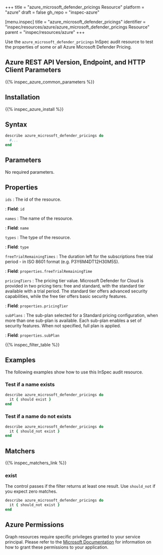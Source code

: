 +++
title = "azure_microsoft_defender_pricings Resource"
platform = "azure"
draft = false
gh_repo = "inspec-azure"

[menu.inspec]
title = "azure_microsoft_defender_pricings"
identifier = "inspec/resources/azure/azure_microsoft_defender_pricings Resource"
parent = "inspec/resources/azure"
+++

Use the `azure_microsoft_defender_pricings` InSpec audit resource to test the properties of some or all Azure Microsoft Defender Pricing.

## Azure REST API Version, Endpoint, and HTTP Client Parameters

{{% inspec_azure_common_parameters %}}

## Installation

{{% inspec_azure_install %}}

## Syntax

```ruby
describe azure_microsoft_defender_pricings do
  #...
end
```

## Parameters

No required parameters.

## Properties

`ids`
: The id of the resource.

: **Field**: `id`

`names`
: The name of the resource.

: **Field**: `name`

`types`
: The type of the resource.

: **Field**: `type`

`freeTrialRemainingTimes`
: The duration left for the subscriptions free trial period - in ISO 8601 format (e.g. P3Y6M4DT12H30M5S).

: **Field**: `properties.freeTrialRemainingTime`

`pricingTiers`
: The pricing tier value. Microsoft Defender for Cloud is provided in two pricing tiers: free and standard, with the standard tier available with a trial period. The standard tier offers advanced security capabilities, while the free tier offers basic security features.

: **Field**: `properties.pricingTier`

`subPlans`
: The sub-plan selected for a Standard pricing configuration, when more than one sub-plan is available. Each sub-plan enables a set of security features. When not specified, full plan is applied.

: **Field**: `properties.subPlan`

{{% inspec_filter_table %}}

## Examples

The following examples show how to use this InSpec audit resource.

### Test if a name exists

```ruby
describe azure_microsoft_defender_pricings do
  it { should exist }
end
```

### Test if a name do not exists

```ruby
describe azure_microsoft_defender_pricings do
  it { should_not exist }
end
```

## Matchers

{{% inspec_matchers_link %}}

### exist

The control passes if the filter returns at least one result. Use `should_not` if you expect zero matches.

```ruby
describe azure_microsoft_defender_pricings do
  it { should_not exist }
end
```

## Azure Permissions

Graph resources require specific privileges granted to your service principal. Please refer to the [Microsoft Documentation](https://docs.microsoft.com/en-us/azure/active-directory/develop/active-directory-integrating-applications#updating-an-application) for information on how to grant these permissions to your application.
